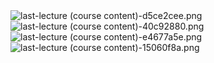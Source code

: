 <img alt="last-lecture (course content)-d5ce2cee.png" src="assets/last-lecture (course content)-d5ce2cee.png" width="" height="" >

<img alt="last-lecture (course content)-40c92880.png" src="assets/last-lecture (course content)-40c92880.png" width="" height="" >

<img alt="last-lecture (course content)-e4677a5e.png" src="assets/last-lecture (course content)-e4677a5e.png" width="" height="" >

<img alt="last-lecture (course content)-15060f8a.png" src="assets/last-lecture (course content)-15060f8a.png" width="" height="" >
